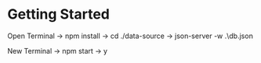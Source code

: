 # Getting Started

Open Terminal
-> npm install
-> cd ./data-source
-> json-server -w .\db.json

New Terminal
-> npm start
-> y
